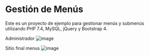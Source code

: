 # Gestión de Menús

Este es un proyecto de ejemplo para gestionar menús y submenús utilizando PHP 7.4, MySQL, jQuery y Bootstrap 4.

Administrador
![image](https://github.com/user-attachments/assets/c252ce33-611e-4ce8-a0b7-ee54c8a1e76c)

Sitio final menus
![image](https://github.com/user-attachments/assets/12859221-f58b-4aa8-aa28-41f3a94ecc90)

